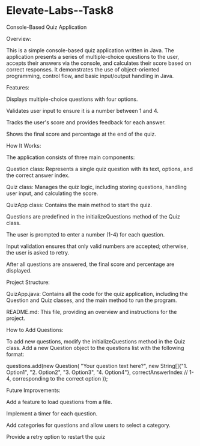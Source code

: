 # Elevate-Labs--Task8
Console-Based Quiz Application

Overview:

This is a simple console-based quiz application written in Java. The application presents a series of multiple-choice questions to the user, accepts their answers via the console, and calculates their score based on correct responses. It demonstrates the use of object-oriented programming, control flow, and basic input/output handling in Java.

Features:

Displays multiple-choice questions with four options.

Validates user input to ensure it is a number between 1 and 4.

Tracks the user's score and provides feedback for each answer.

Shows the final score and percentage at the end of the quiz.

How It Works:

The application consists of three main components:

Question class: Represents a single quiz question with its text, options, and the correct answer index.

Quiz class: Manages the quiz logic, including storing questions, handling user input, and calculating the score.

QuizApp class: Contains the main method to start the quiz.

Questions are predefined in the initializeQuestions method of the Quiz class.

The user is prompted to enter a number (1-4) for each question.

Input validation ensures that only valid numbers are accepted; otherwise, the user is asked to retry.

After all questions are answered, the final score and percentage are displayed.

Project Structure:

QuizApp.java: Contains all the code for the quiz application, including the Question and Quiz classes, and the main method to run the program.

README.md: This file, providing an overview and instructions for the project.

How to Add Questions:

To add new questions, modify the initializeQuestions method in the Quiz class. Add a new Question object to the questions list with the following format:

questions.add(new Question(
    "Your question text here?",
    new String[]{"1. Option1", "2. Option2", "3. Option3", "4. Option4"},
    correctAnswerIndex // 1-4, corresponding to the correct option
));

Future Improvements:

Add a feature to load questions from a file.

Implement a timer for each question.

Add categories for questions and allow users to select a category.

Provide a retry option to restart the quiz
